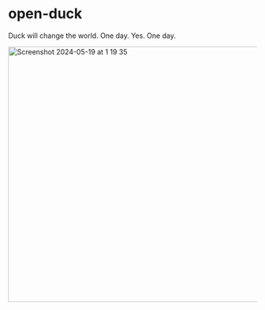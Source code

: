 # open-duck
Duck will change the world. One day. Yes. One day.

<img width="518" alt="Screenshot 2024-05-19 at 1 19 35" src="https://github.com/Kiara-Dev-Team/open-duck/assets/10541717/e2d497a4-5668-4131-808d-18e8fbfcccac">
